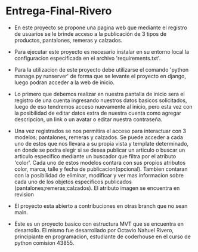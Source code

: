 # Entrega-Final-Rivero

- En este proyecto se propone una pagina web que mediante el registro de usuarios se le brinde acceso a la publicación de 3 tipos de productos, pantalones, remeras y calzados.
- Para ejecutar este proyecto es necesario instalar en su entorno local la configuracion especificada en el archivo 'requirements.txt'.

- Para la utilizacion de este proyecto debe utilizarse el comando 'python manage.py runserver' de forma que se levante el proyecto en django, luego podran acceder a la web de inicio. 

- Lo primero que debemos realizar en nuestra pantalla de inicio sera el registro de una cuenta ingresando nuestros datos basicos solicitados, luego de eso tendremos acceso nuevamente al inicio, pero esta vez con la posibilidad de editar datos extra de nuestra cuenta como agregar descripcion, un link o un avatar o editar nuestra contraseña. 

- Una vez registrados se nos permitira el acceso para interactuar con 3 modelos; pantalones, remeras y calzados. Se puede acceder a cada uno de estos que nos llevara a su propia vista y template determinado, en donde se podra elegir si se desea publicar un articulo o buscar un articulo especifico mediante un buscador que filtra por el atributo 'color'. Cada uno de estos modelos contara con sus propios atributos color, marca, talle y fecha de publicacion(opcional). Tambien contaran con la posibilidad de eliminar, modificar y ver mas informacion sobre cada uno de los objetos especificos publicados (pantalones;remeras;calzados). El atributo imagen se encuentra en revision


- El proyecto esta abierto a contribuciones en otras branch que no sean main.

- Este es un proyecto basico con estructura MVT que se encuentra en desarrollo. El mismo fue desarrollado por Octavio Nahuel Rivero, principiante en programacion, estudiante de coderhouse en el curso de python comision 43855.